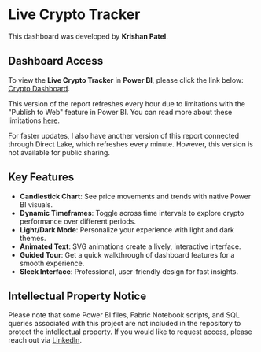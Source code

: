 # Live Crypto Tracker
This dashboard was developed by **Krishan Patel**.

## Dashboard Access
To view the **Live Crypto Tracker** in **Power BI**, please click the link below: 
[Crypto Dashboard](https://app.fabric.microsoft.com/view?r=eyJrIjoiMTRmMDE0MmMtNGVkNi00ZWQ2LTljY2EtNjViMmVmZTBmMjMzIiwidCI6IjA0NjZlNDc4LWQ5MjMtNDliOS1hZGYzLWRiYzI0MTVkOGEwZiJ9).

This version of the report refreshes every hour due to limitations with the "Publish to Web" feature in Power BI. You can read more about these limitations [here](https://learn.microsoft.com/en-us/power-bi/collaborate-share/service-publish-to-web#considerations-and-limitations).

For faster updates, I also have another version of this report connected through Direct Lake, which refreshes every minute. However, this version is not available for public sharing.


## Key Features

- **Candlestick Chart**: See price movements and trends with native Power BI visuals.
- **Dynamic Timeframes**: Toggle across time intervals to explore crypto performance over different periods.
- **Light/Dark Mode**: Personalize your experience with light and dark themes.
- **Animated Text**: SVG animations create a lively, interactive interface.
- **Guided Tour**: Get a quick walkthrough of dashboard features for a smooth experience.
- **Sleek Interface**: Professional, user-friendly design for fast insights.

  
## Intellectual Property Notice
Please note that some Power BI files, Fabric Notebook scripts, and SQL queries associated with this project are not included in the repository to protect the intellectual property. If you would like to request access, please reach out via [LinkedIn](https://www.linkedin.com/in/krishanpatelpbi/).

